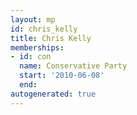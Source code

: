 ```yaml
---
layout: mp
id: chris_kelly
title: Chris Kelly
memberships:
- id: con
  name: Conservative Party
  start: '2010-06-08'
  end: 
autogenerated: true
---
```

